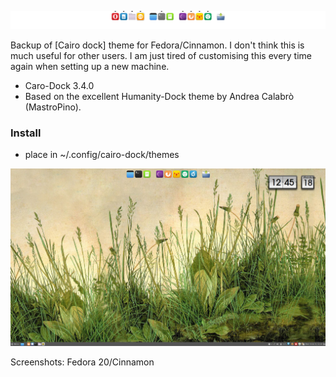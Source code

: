 ![Alt text](preview.png)

Backup of [Cairo dock] theme for Fedora/Cinnamon. I don't think this is much useful for other users. I am just tired of customising this every time again when setting up a new machine.

* Caro-Dock 3.4.0
* Based on the excellent Humanity-Dock theme by Andrea Calabrò (MastroPino).

### Install

* place in ~/.config/cairo-dock/themes

![Alt text](desktop-f20-cinna.png)

Screenshots: Fedora 20/Cinnamon
